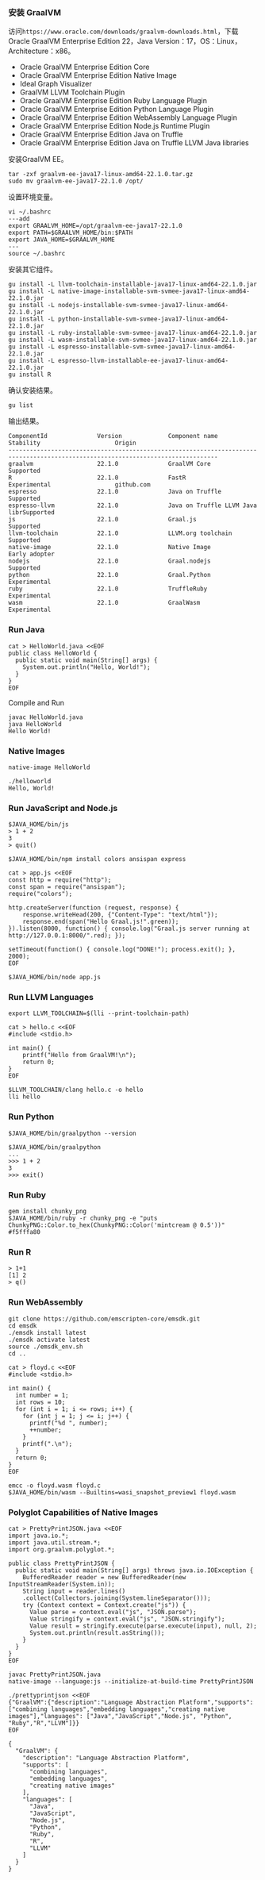 ### 安装 GraalVM

访问`https://www.oracle.com/downloads/graalvm-downloads.html`，下载Oracle GraalVM Enterprise Edition 22，Java Version：17，OS：Linux，Architecture：x86。
+ Oracle GraalVM Enterprise Edition Core
+ Oracle GraalVM Enterprise Edition Native Image
+ Ideal Graph Visualizer
+ GraalVM LLVM Toolchain Plugin
+ Oracle GraalVM Enterprise Edition Ruby Language Plugin
+ Oracle GraalVM Enterprise Edition Python Language Plugin
+ Oracle GraalVM Enterprise Edition WebAssembly Language Plugin
+ Oracle GraalVM Enterprise Edition Node.js Runtime Plugin
+ Oracle GraalVM Enterprise Edition Java on Truffle
+ Oracle GraalVM Enterprise Edition Java on Truffle LLVM Java libraries

安装GraalVM EE。
```
tar -zxf graalvm-ee-java17-linux-amd64-22.1.0.tar.gz
sudo mv graalvm-ee-java17-22.1.0 /opt/
```

设置环境变量。
```
vi ~/.bashrc
---add
export GRAALVM_HOME=/opt/graalvm-ee-java17-22.1.0
export PATH=$GRAALVM_HOME/bin:$PATH
export JAVA_HOME=$GRAALVM_HOME
---
source ~/.bashrc
```

安装其它组件。
```
gu install -L llvm-toolchain-installable-java17-linux-amd64-22.1.0.jar
gu install -L native-image-installable-svm-svmee-java17-linux-amd64-22.1.0.jar
gu install -L nodejs-installable-svm-svmee-java17-linux-amd64-22.1.0.jar
gu install -L python-installable-svm-svmee-java17-linux-amd64-22.1.0.jar
gu install -L ruby-installable-svm-svmee-java17-linux-amd64-22.1.0.jar
gu install -L wasm-installable-svm-svmee-java17-linux-amd64-22.1.0.jar
gu install -L espresso-installable-svm-svmee-java17-linux-amd64-22.1.0.jar
gu install -L espresso-llvm-installable-ee-java17-linux-amd64-22.1.0.jar
gu install R
```

确认安装结果。
```
gu list
```

输出结果。
```
ComponentId              Version             Component name                Stability                     Origin
---------------------------------------------------------------------------------------------------------------------------------
graalvm                  22.1.0              GraalVM Core                  Supported
R                        22.1.0              FastR                         Experimental                  github.com
espresso                 22.1.0              Java on Truffle               Supported
espresso-llvm            22.1.0              Java on Truffle LLVM Java librSupported
js                       22.1.0              Graal.js                      Supported
llvm-toolchain           22.1.0              LLVM.org toolchain            Supported
native-image             22.1.0              Native Image                  Early adopter
nodejs                   22.1.0              Graal.nodejs                  Supported
python                   22.1.0              Graal.Python                  Experimental
ruby                     22.1.0              TruffleRuby                   Experimental
wasm                     22.1.0              GraalWasm                     Experimental
```

### Run Java

```
cat > HelloWorld.java <<EOF
public class HelloWorld {
  public static void main(String[] args) {
    System.out.println("Hello, World!");
  }
}
EOF
```

Compile and Run
```
javac HelloWorld.java
java HelloWorld
Hello World!
```

### Native Images 

```
native-image HelloWorld
```

```
./helloworld
Hello, World!
```

### Run JavaScript and Node.js

```
$JAVA_HOME/bin/js
> 1 + 2
3
> quit()
```

```
$JAVA_HOME/bin/npm install colors ansispan express
```

```
cat > app.js <<EOF
const http = require("http");
const span = require("ansispan");
require("colors");

http.createServer(function (request, response) {
    response.writeHead(200, {"Content-Type": "text/html"});
    response.end(span("Hello Graal.js!".green));
}).listen(8000, function() { console.log("Graal.js server running at http://127.0.0.1:8000/".red); });

setTimeout(function() { console.log("DONE!"); process.exit(); }, 2000);
EOF
```

```
$JAVA_HOME/bin/node app.js
```

### Run LLVM Languages

```
export LLVM_TOOLCHAIN=$(lli --print-toolchain-path)
```

```
cat > hello.c <<EOF
#include <stdio.h>

int main() {
    printf("Hello from GraalVM!\n");
    return 0;
}
EOF
```

```
$LLVM_TOOLCHAIN/clang hello.c -o hello
lli hello
```

### Run Python

```
$JAVA_HOME/bin/graalpython --version
```

```
$JAVA_HOME/bin/graalpython
...
>>> 1 + 2
3
>>> exit()
```

### Run Ruby

```
gem install chunky_png
$JAVA_HOME/bin/ruby -r chunky_png -e "puts ChunkyPNG::Color.to_hex(ChunkyPNG::Color('mintcream @ 0.5'))"
#f5fffa80
```

### Run R

```
> 1+1
[1] 2
> q()
```

### Run WebAssembly 

```
git clone https://github.com/emscripten-core/emsdk.git
cd emsdk
./emsdk install latest
./emsdk activate latest
source ./emsdk_env.sh
cd ..
```

```
cat > floyd.c <<EOF
#include <stdio.h>

int main() {
  int number = 1;
  int rows = 10;
  for (int i = 1; i <= rows; i++) {
    for (int j = 1; j <= i; j++) {
      printf("%d ", number);
      ++number;
    }
    printf(".\n");
  }
  return 0;
}
EOF
```

```
emcc -o floyd.wasm floyd.c
$JAVA_HOME/bin/wasm --Builtins=wasi_snapshot_preview1 floyd.wasm
```

### Polyglot Capabilities of Native Images

```
cat > PrettyPrintJSON.java <<EOF
import java.io.*;
import java.util.stream.*;
import org.graalvm.polyglot.*;

public class PrettyPrintJSON {
  public static void main(String[] args) throws java.io.IOException {
    BufferedReader reader = new BufferedReader(new InputStreamReader(System.in));
    String input = reader.lines()
    .collect(Collectors.joining(System.lineSeparator()));
    try (Context context = Context.create("js")) {
      Value parse = context.eval("js", "JSON.parse");
      Value stringify = context.eval("js", "JSON.stringify");
      Value result = stringify.execute(parse.execute(input), null, 2);
      System.out.println(result.asString());
    }
  }
}
EOF
```

```
javac PrettyPrintJSON.java
native-image --language:js --initialize-at-build-time PrettyPrintJSON
```

```
./prettyprintjson <<EOF
{"GraalVM":{"description":"Language Abstraction Platform","supports":["combining languages","embedding languages","creating native images"],"languages": ["Java","JavaScript","Node.js", "Python", "Ruby","R","LLVM"]}}
EOF
```

```
{
  "GraalVM": {
    "description": "Language Abstraction Platform",
    "supports": [
      "combining languages",
      "embedding languages",
      "creating native images"
    ],
    "languages": [
      "Java",
      "JavaScript",
      "Node.js",
      "Python",
      "Ruby",
      "R",
      "LLVM"
    ]
  }
}
```

